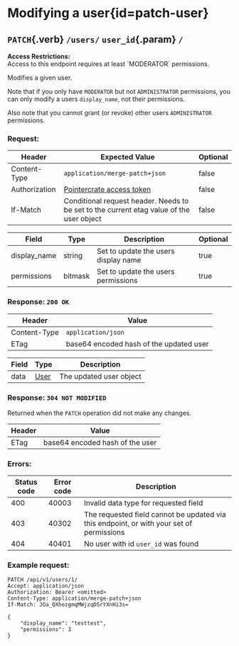 <div class='panel fade js-scroll-anim' data-anim='fade'>

# Modifying a user{id=patch-user}

## `PATCH`{.verb} `/users/` `user_id`{.param} `/`

<div class='info-yellow'>
<b>Access Restrictions:</b><br>
Access to this endpoint requires at least `MODERATOR` permissions.
</div>

Modifies a given user.

Note that if you only have `MODERATOR` but not `ADMINISTRATOR` permissions, you can only modify a users `display_name`, not their permissions.

Also note that you cannot grant (or revoke) other users `ADMINISTRATOR` permissions.

### Request:

| Header        | Expected Value                                                                           | Optional |
| ------------- | ---------------------------------------------------------------------------------------- | -------- |
| Content-Type  | `application/merge-patch+json`                                                           | false    |
| Authorization | [Pointercrate access token](/documentation/#access-tokens)                               | false    |
| If-Match      | Conditional request header. Needs to be set to the current etag value of the user object | false    |

| Field        | Type    | Description                          | Optional |
| ------------ | ------- | ------------------------------------ | -------- |
| display_name | string  | Set to update the users display name | true     |
| permissions  | bitmask | Set to update the users permissions  | true     |

### Response: `200 OK`

| Header       | Value                                   |
| ------------ | --------------------------------------- |
| Content-Type | `application/json`                      |
| ETag         | base64 encoded hash of the updated user |

| Field | Type                                 | Description             |
| ----- | ------------------------------------ | ----------------------- |
| data  | [User](/documentation/objects/#user) | The updated user object |

### Response: `304 NOT MODIFIED`

Returned when the `PATCH` operation did not make any changes.

| Header | Value                           |
| ------ | ------------------------------- |
| ETag   | base64 encoded hash of the user |

### Errors:

| Status code | Error code | Description                                                                              |
| ----------- | ---------- | ---------------------------------------------------------------------------------------- |
| 400         | 40003      | Invalid data type for requested field                                                    |
| 403         | 40302      | The requested field cannot be updated via this endpoint, or with your set of permissions |
| 404         | 40401      | No user with id `user_id` was found                                                      |

### Example request:

```http
PATCH /api/v1/users/1/
Accept: application/json
Authorization: Bearer <omitted>
Content-Type: application/merge-patch+json
If-Match: JOa_QXhezgmqMWjzqD5rYXnHi3s=

{
    "display_name": "testtest",
    "permissions": 3
}
```

</div>
